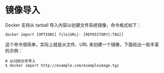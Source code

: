 # 镜像导入

Docker 支持从 tarball 导入内容以创建文件系统镜像，命令格式如下：

```text
docker import [OPTIONS] file|URL|- [REPOSITORY[:TAG]]
```

这个命令很简单，实际上就是从文件、URL 来创建一个镜像，下面给出一些丰富的示例：

```text
# 从归档文件导入
$ docker import http://example.com/exampleimage.tgz


```

